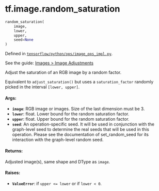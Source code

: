 <div itemscope itemtype="http://developers.google.com/ReferenceObject">
<meta itemprop="name" content="tf.image.random_saturation" />
</div>

# tf.image.random_saturation

``` python
random_saturation(
    image,
    lower,
    upper,
    seed=None
)
```



Defined in [`tensorflow/python/ops/image_ops_impl.py`](https://www.tensorflow.org/code/tensorflow/python/ops/image_ops_impl.py).

See the guide: [Images > Image Adjustments](../../../../api_guides/python/image.md#Image_Adjustments)

Adjust the saturation of an RGB image by a random factor.

Equivalent to `adjust_saturation()` but uses a `saturation_factor` randomly
picked in the interval `[lower, upper]`.

#### Args:

* <b>`image`</b>: RGB image or images. Size of the last dimension must be 3.
* <b>`lower`</b>: float.  Lower bound for the random saturation factor.
* <b>`upper`</b>: float.  Upper bound for the random saturation factor.
* <b>`seed`</b>: An operation-specific seed. It will be used in conjunction
    with the graph-level seed to determine the real seeds that will be
    used in this operation. Please see the documentation of
    set_random_seed for its interaction with the graph-level random seed.


#### Returns:

Adjusted image(s), same shape and DType as `image`.


#### Raises:

* <b>`ValueError`</b>: if `upper <= lower` or if `lower < 0`.